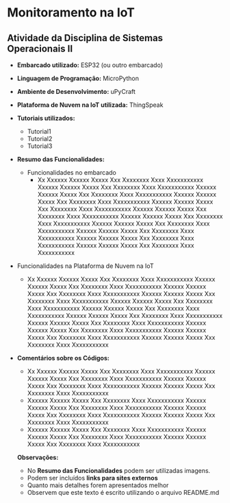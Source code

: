 # Monitoramento na IoT
## Atividade da Disciplina de Sistemas Operacionais II

- **Embarcado utilizado:** ESP32 (ou outro embarcado)
- **Linguagem de Programação:** MicroPython
- **Ambiente de Desenvolvimento:** uPyCraft
- **Plataforma de Nuvem na IoT utilizada:** ThingSpeak
- **Tutoriais utilizados:**
  - Tutorial1
  - Tutorial2
  - Tutorial3
- **Resumo das Funcionalidades:** 
  - Funcionalidades no embarcado
    - Xx Xxxxxx Xxxxxx Xxxxx Xxx Xxxxxxxx Xxxx Xxxxxxxxxxx Xxxxxx Xxxxxx Xxxxx Xxx Xxxxxxxx Xxxx Xxxxxxxxxxx Xxxxxx Xxxxxx Xxxxx Xxx Xxxxxxxx Xxxx Xxxxxxxxxxx Xxxxxx Xxxxxx Xxxxx Xxx Xxxxxxxx Xxxx Xxxxxxxxxxx Xxxxxx Xxxxxx Xxxxx Xxx Xxxxxxxx Xxxx Xxxxxxxxxxx Xxxxxx Xxxxxx Xxxxx Xxx Xxxxxxxx Xxxx Xxxxxxxxxxx Xxxxxx Xxxxxx Xxxxx Xxx Xxxxxxxx Xxxx Xxxxxxxxxxx Xxxxxx Xxxxxx Xxxxx Xxx Xxxxxxxx Xxxx Xxxxxxxxxxx Xxxxxx Xxxxxx Xxxxx Xxx Xxxxxxxx Xxxx Xxxxxxxxxxx Xxxxxx Xxxxxx Xxxxx Xxx Xxxxxxxx Xxxx Xxxxxxxxxxx Xxxxxx Xxxxxx Xxxxx Xxx Xxxxxxxx Xxxx Xxxxxxxxxxx 
- Funcionalidades na Plataforma de Nuvem na IoT
  - Xx Xxxxxx Xxxxxx Xxxxx Xxx Xxxxxxxx Xxxx Xxxxxxxxxxx Xxxxxx Xxxxxx Xxxxx Xxx Xxxxxxxx Xxxx Xxxxxxxxxxx Xxxxxx Xxxxxx Xxxxx Xxx Xxxxxxxx Xxxx Xxxxxxxxxxx Xxxxxx Xxxxxx Xxxxx Xxx Xxxxxxxx Xxxx Xxxxxxxxxxx Xxxxxx Xxxxxx Xxxxx Xxx Xxxxxxxx Xxxx Xxxxxxxxxxx Xxxxxx Xxxxxx Xxxxx Xxx Xxxxxxxx Xxxx Xxxxxxxxxxx Xxxxxx Xxxxxx Xxxxx Xxx Xxxxxxxx Xxxx Xxxxxxxxxxx Xxxxxx Xxxxxx Xxxxx Xxx Xxxxxxxx Xxxx Xxxxxxxxxxx Xxxxxx Xxxxxx Xxxxx Xxx Xxxxxxxx Xxxx Xxxxxxxxxxx Xxxxxx Xxxxxx Xxxxx Xxx Xxxxxxxx Xxxx Xxxxxxxxxxx Xxxxxx Xxxxxx Xxxxx Xxx Xxxxxxxx Xxxx Xxxxxxxxxxx 
- **Comentários sobre os Códigos:**
  - Xx Xxxxxx Xxxxxx Xxxxx Xxx Xxxxxxxx Xxxx Xxxxxxxxxxx Xxxxxx Xxxxxx Xxxxx Xxx Xxxxxxxx Xxxx Xxxxxxxxxxx Xxxxxx Xxxxxx Xxxxx Xxx Xxxxxxxx Xxxx Xxxxxxxxxxx Xxxxxx Xxxxxx Xxxxx Xxx Xxxxxxxx Xxxx Xxxxxxxxxxx 
  - Xxxxxx Xxxxxx Xxxxx Xxx Xxxxxxxx Xxxx Xxxxxxxxxxx Xxxxxx Xxxxxx Xxxxx Xxx Xxxxxxxx Xxxx Xxxxxxxxxxx Xxxxxx Xxxxxx Xxxxx Xxx Xxxxxxxx Xxxx Xxxxxxxxxxx Xxxxxx Xxxxxx Xxxxx Xxx Xxxxxxxx Xxxx Xxxxxxxxxxx 
  - Xxxxxx Xxxxxx Xxxxx Xxx Xxxxxxxx Xxxx Xxxxxxxxxxx Xxxxxx Xxxxxx Xxxxx Xxx Xxxxxxxx Xxxx Xxxxxxxxxxx Xxxxxx Xxxxxx Xxxxx Xxx Xxxxxxxx Xxxx Xxxxxxxxxxx 
  
  **Observações:**
  - No **Resumo das Funcionalidades** podem ser utilizadas imagens.
  - Podem ser incluídos **links para sites externos**
  - Quanto mais detalhes forem apresentados melhor
  - Observem que este texto é escrito utilizando o arquivo README.md

